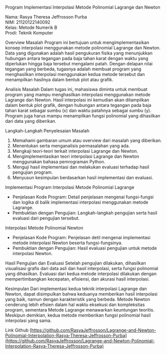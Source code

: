 Program Implementasi Interpolasi Metode Polinomial Lagrange dan Newton

Nama: Rasya Theresa Jeffrosson Purba  
NIM: 21120122140092  
Kelas: Metode Numerik B  
Prodi: Teknik Komputer

Overview Masalah
Program ini bertujuan untuk mengimplementasikan konsep interpolasi menggunakan metode polinomial Lagrange dan Newton. Data yang digunakan adalah hasil pengukuran fisika yang menunjukkan hubungan antara tegangan pada baja tahan karat dengan waktu yang diperlukan hingga baja tersebut mengalami patah. Dengan delapan nilai tegangan yang berbeda, tugasnya adalah membuat program yang menghasilkan interpolasi menggunakan kedua metode tersebut dan menampilkan hasilnya dalam bentuk plot atau grafik.

Analisis Masalah
Dalam tugas ini, mahasiswa diminta untuk membuat program yang mampu menghasilkan interpolasi menggunakan metode Lagrange dan Newton. Hasil interpolasi ini kemudian akan ditampilkan dalam bentuk plot grafik, dengan hubungan antara tegangan pada baja tahan karat sebagai sumbu \(x\) dan waktu patahnya sebagai sumbu \(y\). Program juga harus mampu menampilkan fungsi polinomial yang dihasilkan dari data yang diberikan.

Langkah-Langkah Penyelesaian Masalah
1. Memahami gambaran umum atau overview dari masalah yang diberikan.
2. Menentukan serta menganalisis permasalahan yang ada.
3. Mengkaji teori-teori terkait interpolasi Lagrange dan Newton.
4. Mengimplementasikan teori interpolasi Lagrange dan Newton menggunakan bahasa pemrograman Python.
5. Menguji hasil implementasi dan melakukan evaluasi terhadap hasil pengujian program.
6. Menyusun kesimpulan berdasarkan hasil implementasi dan evaluasi.

Implementasi Program
Interpolasi Metode Polinomial Lagrange
- Penjelasan Kode Program: Detail penjelasan mengenai fungsi-fungsi dan logika di balik implementasi interpolasi menggunakan metode Lagrange.
- Pembuktian dengan Pengujian: Langkah-langkah pengujian serta hasil evaluasi dari pengujian tersebut.

Interpolasi Metode Polinomial Newton
- Penjelasan Kode Program: Penjelasan detil mengenai implementasi metode interpolasi Newton beserta fungsi-fungsinya.
- Pembuktian dengan Pengujian: Hasil evaluasi pengujian untuk metode interpolasi Newton.

Hasil Pengujian dan Evaluasi
Setelah pengujian dilakukan, dihasilkan visualisasi grafis dari data asli dan hasil interpolasi, serta fungsi polinomial yang dihasilkan. Evaluasi dari kedua metode interpolasi dilakukan dengan mempertimbangkan kecepatan, efisiensi, dan akurasi hasil interpolasi. 

Kesimpulan
Dari implementasi kedua teknik interpolasi Lagrange dan Newton, dapat disimpulkan bahwa keduanya memberikan hasil interpolasi yang baik, namun dengan karakteristik yang berbeda. Metode Newton cenderung lebih efisien dalam hal waktu eksekusi dan kompleksitas program, sementara Metode Lagrange menawarkan keuntungan teoritis. Meskipun demikian, kedua metode memberikan fungsi polinomial hasil interpolasi yang sama.

Link Github
[https://github.com/RasyaJeffrosson/Lagrange-and-Newton-Polinomial-Interpolation-Rasya-Theresa-Jeffrosson-Purba](https://github.com/RasyaJeffrosson/Lagrange-and-Newton-Polinomial-Interpolation-Rasya-Theresa-Jeffrosson-Purba)

